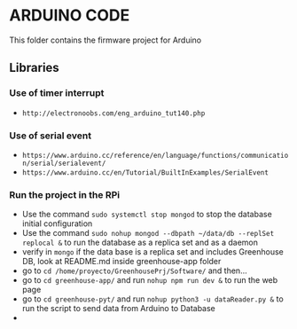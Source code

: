 # ARDUINO CODE

This folder contains the firmware project for Arduino

## Libraries

### Use of timer interrupt

- `http://electronoobs.com/eng_arduino_tut140.php`

### Use of serial event

- `https://www.arduino.cc/reference/en/language/functions/communication/serial/serialevent/`
- `https://www.arduino.cc/en/Tutorial/BuiltInExamples/SerialEvent`

### Run the project in the RPi

- Use the command `sudo systemctl stop mongod` to stop the database initial configuration
- Use the command `sudo nohup mongod --dbpath ~/data/db --replSet replocal &` to run the database as a replica set and as a daemon
- verify in `mongo` if the data base is a replica set and includes Greenhouse DB, look at README.md inside greenhouse-app folder
- go to `cd /home/proyecto/GreenhousePrj/Software/` and then...
- go to `cd greenhouse-app/` and run `nohup npm run dev &` to run the web page
- go to `cd greenhouse-pyt/` and run `nohup python3 -u dataReader.py &` to run the script to send data from Arduino to Database
- 
